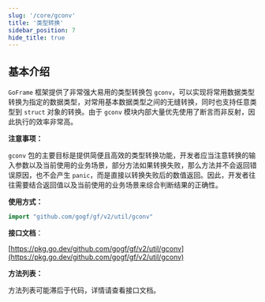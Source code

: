 ```yaml
---
slug: '/core/gconv'
title: '类型转换'
sidebar_position: 7
hide_title: true
---
```


## 基本介绍

`GoFrame` 框架提供了非常强大易用的类型转换包 `gconv`，可以实现将常用数据类型转换为指定的数据类型，对常用基本数据类型之间的无缝转换，同时也支持任意类型到 `struct` 对象的转换。由于 `gconv` 模块内部大量优先使用了断言而非反射，因此执行的效率非常高。

**注意事项：**

`gconv` 包的主要目标是提供简便且高效的类型转换功能，开发者应当注意转换的输入参数以及当前使用的业务场景，部分方法如果转换失败，那么方法并不会返回错误原因，也不会产生 `panic`，而是直接以转换失败后的数值返回。因此，开发者往往需要结合返回值以及当前使用的业务场景来综合判断结果的正确性。

**使用方式：**

```go
import "github.com/gogf/gf/v2/util/gconv"
```

**接口文档**：

[https://pkg.go.dev/github.com/gogf/gf/v2/util/gconv](https://pkg.go.dev/github.com/gogf/gf/v2/util/gconv)

**方法列表：**

方法列表可能滞后于代码，详情请查看接口文档。

    